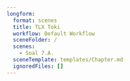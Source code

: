 ```yaml
---
longform:
  format: scenes
  title: TLX Toki
  workflow: Default Workflow
  sceneFolder: /
  scenes:
    - Soal 7.A.
  sceneTemplate: templates/Chapter.md
  ignoredFiles: []
---
```

